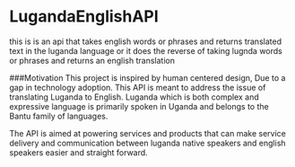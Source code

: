 # LugandaEnglishAPI
this is is an api that takes english words or phrases and returns translated text in the luganda language or it does the reverse of taking lugnda words or phrases and returns an english translation

###Motivation
This project is inspired by human centered design, Due to a gap in technology adoption.
This API is meant to address the issue of translating Luganda to English.
Luganda which is both complex and expressive language is primarily spoken in Uganda and 
belongs to the Bantu family of languages.

The API is aimed at powering services and products that can make service delivery and communication 
between luganda native speakers and english speakers easier and straight forward.

